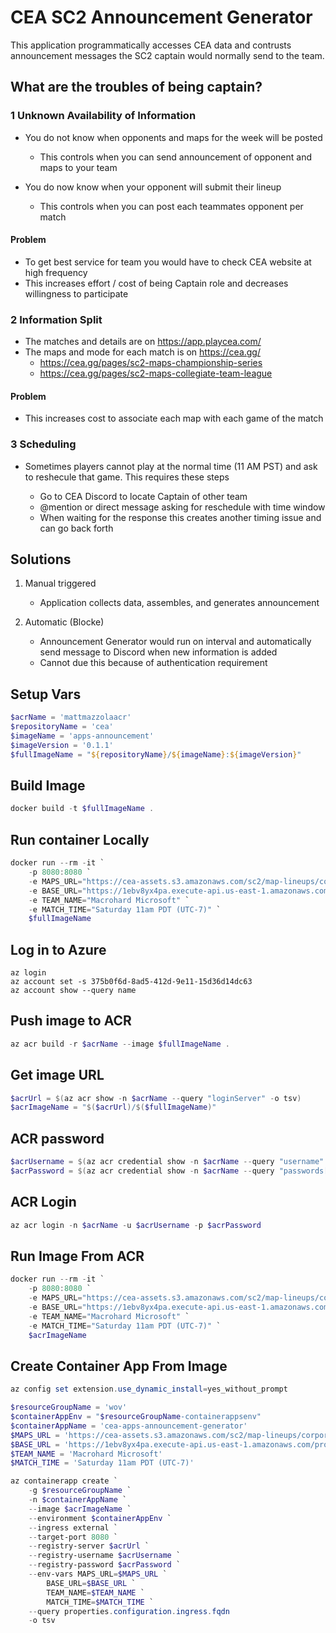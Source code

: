 # CEA SC2 Announcement Generator

This application programmatically accesses CEA data and contrusts announcement messages the SC2 captain would normally send to the team.

## What are the troubles of being captain?

### 1 Unknown Availability of Information 

- You do not know when opponents and maps for the week will be posted  
    - This controls when you can send announcement of opponent and maps to your team

- You do now know when your opponent will submit their lineup
    - This controls when you can post each teammates opponent per match

#### Problem

- To get best service for team you would have to check CEA website at high frequency
- This increases effort / cost of being Captain role and decreases willingness to participate

### 2 Information Split

- The matches and details are on https://app.playcea.com/  
- The maps and mode for each match is on https://cea.gg/  
    - https://cea.gg/pages/sc2-maps-championship-series  
    - https://cea.gg/pages/sc2-maps-collegiate-team-league  

#### Problem

- This increases cost to associate each map with each game of the match

### 3 Scheduling

- Sometimes players cannot play at the normal time (11 AM PST) and ask to reshecule that game. This requires these steps

    - Go to CEA Discord to locate Captain of other team
    - @mention or direct message asking for reschedule with time window
    - When waiting for the response this creates another timing issue and can go back forth

## Solutions

1. Manual triggered
    - Application collects data, assembles, and generates announcement

1. Automatic (Blocke)
    - Announcement Generator would run on interval and automatically send message to Discord when new information is added
    - Cannot due this because of authentication requirement

## Setup Vars

```powershell
$acrName = 'mattmazzolaacr'
$repositoryName = 'cea'
$imageName = 'apps-announcement'
$imageVersion = '0.1.1'
$fullImageName = "${repositoryName}/${imageName}:${imageVersion}"
```

## Build Image

```powershell
docker build -t $fullImageName .
```

## Run container Locally

```powershell
docker run --rm -it `
    -p 8080:8080 `
    -e MAPS_URL="https://cea-assets.s3.amazonaws.com/sc2/map-lineups/corporate.json" `
    -e BASE_URL="https://1ebv8yx4pa.execute-api.us-east-1.amazonaws.com/prod" `
    -e TEAM_NAME="Macrohard Microsoft" `
    -e MATCH_TIME="Saturday 11am PDT (UTC-7)" `
    $fullImageName
```

## Log in to Azure

```azurecli
az login
az account set -s 375b0f6d-8ad5-412d-9e11-15d36d14dc63
az account show --query name
```

## Push image to ACR

```powershell
az acr build -r $acrName --image $fullImageName .
```

## Get image URL

```powershell
$acrUrl = $(az acr show -n $acrName --query "loginServer" -o tsv)
$acrImageName = "$($acrUrl)/$($fullImageName)"
```

## ACR password

```powershell
$acrUsername = $(az acr credential show -n $acrName --query "username" -o tsv)
$acrPassword = $(az acr credential show -n $acrName --query "passwords[0].value" -o tsv)
```

## ACR Login

```powershell
az acr login -n $acrName -u $acrUsername -p $acrPassword
```

## Run Image From ACR

```powershell
docker run --rm -it `
    -p 8080:8080 `
    -e MAPS_URL="https://cea-assets.s3.amazonaws.com/sc2/map-lineups/corporate.json" `
    -e BASE_URL="https://1ebv8yx4pa.execute-api.us-east-1.amazonaws.com/prod" `
    -e TEAM_NAME="Macrohard Microsoft" `
    -e MATCH_TIME="Saturday 11am PDT (UTC-7)" `
    $acrImageName
```

## Create Container App From Image

```powershell
az config set extension.use_dynamic_install=yes_without_prompt

$resourceGroupName = 'wov'
$containerAppEnv = "$resourceGroupName-containerappsenv"
$containerAppName = 'cea-apps-announcement-generator'
$MAPS_URL = 'https://cea-assets.s3.amazonaws.com/sc2/map-lineups/corporate.json'
$BASE_URL = 'https://1ebv8yx4pa.execute-api.us-east-1.amazonaws.com/prod'
$TEAM_NAME = 'Macrohard Microsoft'
$MATCH_TIME = 'Saturday 11am PDT (UTC-7)'

az containerapp create `
    -g $resourceGroupName `
    -n $containerAppName `
    --image $acrImageName `
    --environment $containerAppEnv `
    --ingress external `
    --target-port 8080 `
    --registry-server $acrUrl `
    --registry-username $acrUsername `
    --registry-password $acrPassword `
    --env-vars MAPS_URL=$MAPS_URL `
        BASE_URL=$BASE_URL `
        TEAM_NAME=$TEAM_NAME `
        MATCH_TIME=$MATCH_TIME `
    --query properties.configuration.ingress.fqdn
    -o tsv
```